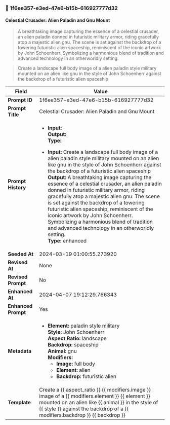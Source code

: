 

### 📜 1f6ee357-e3ed-47e6-b15b-616927777d32

#### Celestial Crusader: Alien Paladin and Gnu Mount

> A breathtaking image capturing the essence of a celestial crusader, an alien paladin donned in futuristic military armor, riding gracefully atop a majestic alien gnu. The scene is set against the backdrop of a towering futuristic alien spaceship, reminiscent of the iconic artwork by John Schoenherr. Symbolizing a harmonious blend of tradition and advanced technology in an otherworldly setting.

> Create a landscape full body image of a alien paladin style military mounted on an alien like gnu in the style of John Schoenherr against the backdrop of a futuristic alien spaceship

| Field          | Value                                                                                                                                                                      |
|----------------|----------------------------------------------------------------------------------------------------------------------------------------------------------------------------|
| **Prompt ID**  | 1f6ee357-e3ed-47e6-b15b-616927777d32                                                                                                                                                            |
| **Prompt Title**  | Celestial Crusader: Alien Paladin and Gnu Mount                                                                                                                                                            |
| **Prompt History** | <ul><li>**Input:**  <br> **Output:**  <br> **Type:** </li></ul><ul><li>**Input:** Create a landscape full body image of a alien paladin style military mounted on an alien like gnu in the style of John Schoenherr against the backdrop of a futuristic alien spaceship <br> **Output:** A breathtaking image capturing the essence of a celestial crusader, an alien paladin donned in futuristic military armor, riding gracefully atop a majestic alien gnu. The scene is set against the backdrop of a towering futuristic alien spaceship, reminiscent of the iconic artwork by John Schoenherr. Symbolizing a harmonious blend of tradition and advanced technology in an otherworldly setting. <br> **Type:** enhanced</li></ul> |
| **Seeded At** | 2024-03-19 01:00:55.273920                                                                                                                                                   |
| **Revised At** | None                                                                                                                                                   |
| **Revised Prompt** | No                                                                                                                                                                      |
| **Enhanced At** | 2024-04-07 19:12:29.766343                                                                                                                                                  |
| **Enhanced Prompt** | Yes                                                                                                                                                                    |
| **Metadata**   | <ul><li>**Element:** paladin style military <br> **Style:** John Schoenherr <br> **Aspect Ratio:** landscape <br> **Backdrop:** spaceship <br> **Animal:** gnu <br> **Modifiers:**<ul><li>**Image:** full body</li><li>**Element:** alien</li><li>**Backdrop:** futuristic alien</li></ul></li></ul> |
| **Template**   | Create a {{ aspect_ratio }} {{ modifiers.image }} image of a {{ modifiers.element }} {{ element }} mounted on an alien like {{ animal }} in the style of {{ style }} against the backdrop of a {{ modifiers.backdrop }} {{ backdrop }}                                                                                                                                           |


